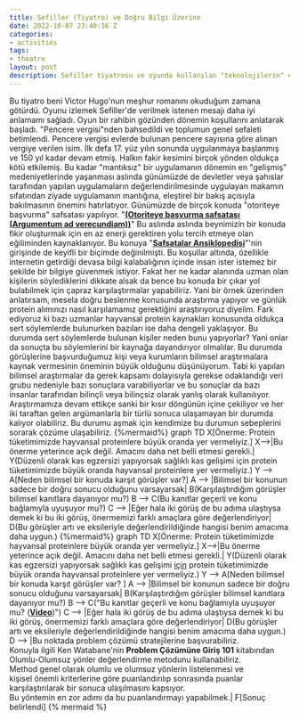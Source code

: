 ```yaml
---
title: Sefiller (Tiyatro) ve Doğru Bilgi Üzerine
date: 2022-10-07 23:40:16 Z
categories:
- activities
tags:
- theatre
layout: post
description: Sefiller tiyatrosu ve oyunda kullanılan "teknolojilerin" etkisi
---
```


 Bu tiyatro beni Victor Hugo'nun meşhur romanını okuduğum zamana götürdü. Oyunu izlemek Sefiller'de verilmek istenen mesajı daha iyi anlamamı sağladı.
 Oyun bir rahibin gözünden dönemin koşullarını anlatarak başladı. "Pencere vergisi"nden bahsedildi ve toplumun genel sefaleti betimlendi. Pencere vergisi evlerde bulunan pencere sayısına göre alınan vergiye verilen isim. İlk defa 17. yüz yılın sonunda uygulanmaya başlanmış ve 150 yıl kadar devam etmiş. Halkın fakir kesimini birçok yönden oldukça kötü etkilemiş. Bu kadar "mantıksız" bir uygulamanın dönemin en "gelişmiş" medeniyetlerinde yaşanması aslında günümüzde de devletler veya şahıslar tarafından yapılan uygulamaların değerlendirilmesinde uygulayan makamın sıfatından ziyade uygulamanın mantığına, eleştirel bir bakış açısıyla bakılmasının önemini hatırlatıyor. Günümüzde de birçok konuda "otoriteye başvurma" safsatası yapılıyor. "**<a href= "https://evrimagaci.org/otoriteye-basvurma-mantik-hatasi-appeal-to-authority-220">(Otoriteye başvurma safsatası (Argumentum ad verecundiam))</a>**" Bu aslında aslında beynimizin bir konuda fikir oluşturmak için en az enerji gerektiren yolu tercih etmeye olan eğiliminden kaynaklanıyor. Bu konuya  "**<a href= "https://fularsizentellik.com/safsatalaransiklopedisi">Safsatalar Ansiklopedisi</a>**"'nin girişinde de keyifli bir biçimde değinilmişti. Bu koşullar altında, özellikle internetin getirdiği devasa bilgi kalabalığının içinde insan ister istemez bir şekilde bir bilgiye güvenmek istiyor. Fakat her ne kadar alanında uzman olan kişilerin söylediklerini dikkate alsak da bence bu konuda bir çıkar yol bulabilmek için çapraz karşılaştırmalar yapabiliriz. Yani bir örnek üzerinden anlatırsam, mesela doğru beslenme konusunda araştırma yapıyor ve günlük protein alımınızı nasıl karşılamamız gerektiğini araştırıyoruz diyelim. Fark ediyoruz ki bazı uzmanlar hayvansal protein kaynakları konusunda oldukça sert söylemlerde bulunurken bazıları ise daha dengeli yaklaşıyor. Bu durumda sert söylemlerde bulunan kişiler neden bunu yapıyorlar? Yani onlar da sonuçta bu söylemlerini bir kaynağa dayandırıyor olmalılar. Bu durumda görüşlerine başvurduğumuz kişi veya kurumların bilimsel araştırmalara kaynak vermesinin öneminin büyük olduğunu düşünüyorum. Tabi ki yapılan bilimsel araştırmalar da gerek kapsamı dolayısıyla gerekse odaklandığı veri grubu nedeniyle bazı sonuçlara varabiliyorlar ve bu sonuçlar da bazı insanlar tarafından bilinçli veya bilinçsiz olarak yanlış olarak kullanılıyor. Araştırmamıza devam ettikçe sanki bir kısır döngünün içine çekiliyor ve her iki taraftan gelen argümanlarla bir türlü sonuca ulaşamayan bir durumda kalıyor olabiliriz. Bu durumu aşmak için kendimize bu durumun sebeplerini sorarak çözüme ulaşabiliriz.
{%mermaid%}
graph TD
    X[Önerme: Protein tüketimimizde hayvansal proteinlere büyük oranda yer vermeliyiz.]
    X-->|Bu önerme yeterince açık değil. Amacını daha net belli etmesi gerekli.| Y(Düzenli olarak kas egzersizi yapıyorsak sağlıklı kas gelişimi için protein tüketimimizde büyük oranda hayvansal proteinlere yer vermeliyiz.)
    Y --> A[Neden bilimsel bir konuda karşıt görüşler var?] 
    A --> |Bilimsel bir konunun sadece bir doğru sonucu olduğunu varsayarsak| B(Karşılaştırdığım görüşler bilimsel kanıtlara dayanıyor mu?)
    B --> C(Bu kanıtlar geçerli ve konu bağlamıyla uyuşuyor mu?)
    C --> |Eğer hala iki görüş de bu adıma ulaştıysa demek ki bu iki görüş, önermemizi farklı amaçlara göre değerlendiriyor| D(Bu görüşler artı ve eksileriyle değerlendirildiğinde hangisi benim amacıma daha uygun.) 
{%mermaid%}
 graph TD
    X[Önerme: Protein tüketimimizde hayvansal proteinlere büyük oranda yer vermeliyiz.]
    X-->|Bu önerme yeterince açık değil. Amacını daha net belli etmesi gerekli.| Y(Düzenli olarak kas egzersizi yapıyorsak sağlıklı kas gelişimi <u>için</u> protein tüketimimizde büyük oranda hayvansal proteinlere yer vermeliyiz.)
    Y --> A[Neden bilimsel bir konuda karşıt görüşler var? ] 
    A --> |Bilimsel bir konunun sadece bir doğru sonucu olduğunu varsayarsak| B(Karşılaştırdığım görüşler bilimsel kanıtlara dayanıyor mu?)
    B --> C("Bu kanıtlar geçerli ve konu bağlamıyla uyuşuyor mu? (<a href='https://www.youtube.com/watch?v=bVG2OQp6jEQ'><b>Video</b></a>)")
    C --> |Eğer hala iki görüş de bu adıma ulaştıysa demek ki bu iki görüş, önermemizi farklı amaçlara göre değerlendiriyor| D(Bu görüşler artı ve eksileriyle değerlendirildiğinde hangisi benim amacıma daha uygun.)
    D --> |Bu noktada problem çözümü stratejilerine başvurabiliriz. <br> Konuyla ilgili Ken Watabane'nin <b>Problem Çözümüne Giriş 101</b> kitabından <br> Olumlu-Olumsuz yönler değerlendirme metodunu kullanabiliriz. <br> Method genel olarak olumlu ve olumsuz yönlerin listelenmesi ve <br> kişisel önemli kriterlerine göre puanlandırılıp sonrasında puanlar <br> karşılaştırılarak bir sonuca ulaşılmasını kapsıyor. <br> Bu yöntemin en zor adımı da bu puanlandırmayı yapabilmek.| F[Sonuç belirlendi]
{% mermaid %}

